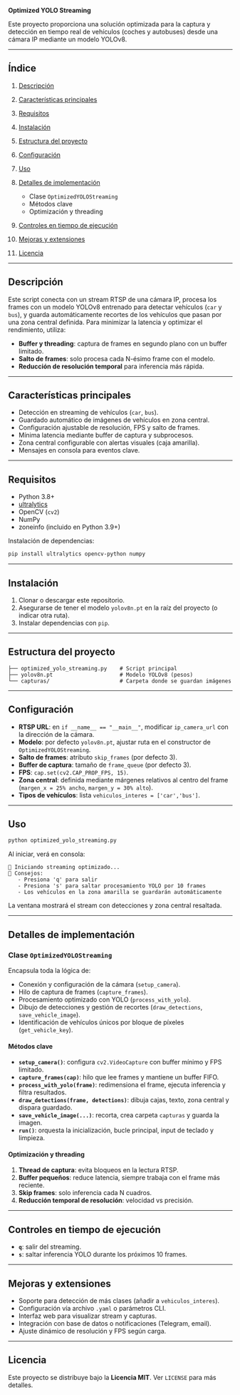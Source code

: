 **Optimized YOLO Streaming**

Este proyecto proporciona una solución optimizada para la captura y detección en tiempo real de vehículos (coches y autobuses) desde una cámara IP mediante un modelo YOLOv8.

---

## Índice

1. [Descripción](#descripción)
2. [Características principales](#características-principales)
3. [Requisitos](#requisitos)
4. [Instalación](#instalación)
5. [Estructura del proyecto](#estructura-del-proyecto)
6. [Configuración](#configuración)
7. [Uso](#uso)
8. [Detalles de implementación](#detalles-de-implementación)

   * Clase `OptimizedYOLOStreaming`
   * Métodos clave
   * Optimización y threading
9. [Controles en tiempo de ejecución](#controles-en-tiempo-de-ejecución)
10. [Mejoras y extensiones](#mejoras-y-extensiones)
11. [Licencia](#licencia)

---

## Descripción

Este script conecta con un stream RTSP de una cámara IP, procesa los frames con un modelo YOLOv8 entrenado para detectar vehículos (`car` y `bus`), y guarda automáticamente recortes de los vehículos que pasan por una zona central definida. Para minimizar la latencia y optimizar el rendimiento, utiliza:

* **Buffer y threading**: captura de frames en segundo plano con un buffer limitado.
* **Salto de frames**: solo procesa cada N-ésimo frame con el modelo.
* **Reducción de resolución temporal** para inferencia más rápida.

---

## Características principales

* Detección en streaming de vehículos (`car`, `bus`).
* Guardado automático de imágenes de vehículos en zona central.
* Configuración ajustable de resolución, FPS y salto de frames.
* Mínima latencia mediante buffer de captura y subprocesos.
* Zona central configurable con alertas visuales (caja amarilla).
* Mensajes en consola para eventos clave.

---

## Requisitos

* Python 3.8+
* [ultralytics](https://pypi.org/project/ultralytics/)
* OpenCV (`cv2`)
* NumPy
* zoneinfo (incluido en Python 3.9+)

Instalación de dependencias:

```bash
pip install ultralytics opencv-python numpy
```

---

## Instalación

1. Clonar o descargar este repositorio.
2. Asegurarse de tener el modelo `yolov8n.pt` en la raíz del proyecto (o indicar otra ruta).
3. Instalar dependencias con `pip`.

---

## Estructura del proyecto

```
├── optimized_yolo_streaming.py    # Script principal
├── yolov8n.pt                     # Modelo YOLOv8 (pesos)
└── capturas/                      # Carpeta donde se guardan imágenes
```

---

## Configuración

* **RTSP URL**: en `if __name__ == "__main__"`, modificar `ip_camera_url` con la dirección de la cámara.
* **Modelo**: por defecto `yolov8n.pt`, ajustar ruta en el constructor de `OptimizedYOLOStreaming`.
* **Salto de frames**: atributo `skip_frames` (por defecto 3).
* **Buffer de captura**: tamaño de `frame_queue` (por defecto 3).
* **FPS**: `cap.set(cv2.CAP_PROP_FPS, 15)`.
* **Zona central**: definida mediante márgenes relativos al centro del frame (`margen_x = 25% ancho`, `margen_y = 30% alto`).
* **Tipos de vehículos**: lista `vehiculos_interes = ['car','bus']`.

---

## Uso

```bash
python optimized_yolo_streaming.py
```

Al iniciar, verá en consola:

```
🚀 Iniciando streaming optimizado...
📝 Consejos:
   - Presiona 'q' para salir
   - Presiona 's' para saltar procesamiento YOLO por 10 frames
   - Los vehículos en la zona amarilla se guardarán automáticamente
```

La ventana mostrará el stream con detecciones y zona central resaltada.

---

## Detalles de implementación

### Clase `OptimizedYOLOStreaming`

Encapsula toda la lógica de:

* Conexión y configuración de la cámara (`setup_camera`).
* Hilo de captura de frames (`capture_frames`).
* Procesamiento optimizado con YOLO (`process_with_yolo`).
* Dibujo de detecciones y gestión de recortes (`draw_detections`, `save_vehicle_image`).
* Identificación de vehículos únicos por bloque de píxeles (`get_vehicle_key`).

#### Métodos clave

* **`setup_camera()`**: configura `cv2.VideoCapture` con buffer mínimo y FPS limitado.
* **`capture_frames(cap)`**: hilo que lee frames y mantiene un buffer FIFO.
* **`process_with_yolo(frame)`**: redimensiona el frame, ejecuta inferencia y filtra resultados.
* **`draw_detections(frame, detections)`**: dibuja cajas, texto, zona central y dispara guardado.
* **`save_vehicle_image(...)`**: recorta, crea carpeta `capturas` y guarda la imagen.
* **`run()`**: orquesta la inicialización, bucle principal, input de teclado y limpieza.

#### Optimización y threading

1. **Thread de captura**: evita bloqueos en la lectura RTSP.
2. **Buffer pequeños**: reduce latencia, siempre trabaja con el frame más reciente.
3. **Skip frames**: solo inferencia cada N cuadros.
4. **Reducción temporal de resolución**: velocidad vs precisión.

---

## Controles en tiempo de ejecución

* **`q`**: salir del streaming.
* **`s`**: saltar inferencia YOLO durante los próximos 10 frames.

---

## Mejoras y extensiones

* Soporte para detección de más clases (añadir a `vehiculos_interes`).
* Configuración vía archivo `.yaml` o parámetros CLI.
* Interfaz web para visualizar stream y capturas.
* Integración con base de datos o notificaciones (Telegram, email).
* Ajuste dinámico de resolución y FPS según carga.

---

## Licencia

Este proyecto se distribuye bajo la **Licencia MIT**. Ver `LICENSE` para más detalles.